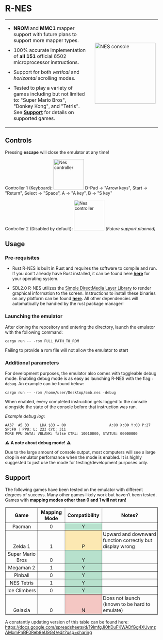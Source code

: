 

# R-NES 

<table style="border: none;">
  <tr>
    <td style="border: none; vertical-align: top;">
      <ul style="padding-left: 20px;">
        <li style="margin-bottom: 12px;">
          <b>NROM</b> and <b>MMC1</b> mapper support with future plans to support more mapper types.
        </li>
        <li style="margin-bottom: 12px;">
          100% accurate implementation of <b>all 151</b> official 6502 microprocessor instructions.
        </li>
        <li style="margin-bottom: 12px;">
          Support for both <i>vertical</i> and <i>horizontal</i> scrolling modes.
        </li>
        <li style="margin-bottom: 12px;">
          Tested to play a variety of games including but not limited to: "Super Mario Bros", "Donkey Kong", and "Tetris". See <a href="#support"><b>Support</b></a> for details on supported games.
        </li>
      </ul>
    </td>
    <td style="border: none; padding-left: 20px;">
      <img src="https://upload.wikimedia.org/wikipedia/commons/thumb/b/b2/NES-Console-Set.png/1280px-NES-Console-Set.png" alt="NES console" width="200"/>
    </td>
  </tr>
</table>



## Controls
Pressing **escape** will close the emulator at any time!

Controller 1 (Keyboard):
<img src="https://upload.wikimedia.org/wikipedia/commons/3/30/Nes_controller.svg" alt="Nes controller" width="100"/> D-Pad -> "Arrow keys", Start -> "Return", Select -> "Space", A -> "A key", B -> "S key"

Controller 2 (Disabled by default):
<img src="https://upload.wikimedia.org/wikipedia/commons/3/30/Nes_controller.svg" alt="Nes controller" width="100"/> *(Future support planned)*

## Usage

### Pre-requisites

- Rust
R-NES is built in Rust and requires the software to compile and run. If you don't already have Rust installed, it can be found here [**here**](https://www.rust-lang.org/tools/install) for your operating system.

- SDL2.0
R-NES utilizes the [Simple DirectMedia Layer Library](https://www.libsdl.org/) to render graphical information to the screen. Instructions to install these binaries on any platform can be found [**here**](https://github.com/Rust-SDL2/rust-sdl2?tab=readme-ov-file#sdl20-development-libraries). All other dependencies will automatically be handled by the rust package manager!


### Launching the emulator

After cloning the repository and entering the directory, launch the emulator with the following command:

`cargo run -- -rom FULL_PATH_TO_ROM`

Failing to provide a rom file will not allow the emulator to start

### Additional parameters

For development purposes, the emulator also comes with toggleable debug mode. Enabling debug mode is as easy as launching R-NES with the flag `-debug`. An example can be found below:

`cargo run -- -rom /home/user/Desktop/smb.nes -debug`

When enabled, every completed instruction gets logged to the console alongside the state of the console before that instruction was run. 

*Example debug log*:
```
AA37  A5 33     LDA $33 = 00                    A:00 X:00 Y:00 P:27 SP:F9 | PPU: L: 223 CYC: 311
MORE PPU DATA: VBLANK: false CTRL: 10010000, STATUS: 00000000
```



⚠️ **A note about debug mode!** ⚠️

Due to the large amount of console output, most computers will see a large drop in emulator performance when the mode is enabled. It is highly suggested to just use the mode for testing/development purposes only.
## Support

The following games have been tested on the emulator with different degrees of success. Many other games likely work but haven't been tested. Games with **mapping modes other than 0 and 1 will not run!**

<table cellspacing="0" cellpadding="0" dir="ltr" border="1" style="" data-sheets-root="1" data-sheets-baot="1">
  <thead>
    <tr style="height:21px;">
      <th>Game</th>
      <th>Mapping Mode</th>
      <th>Compatibility</th>
      <th>Notes?</th>
    </tr>
  </thead><colgroup><col width="169"><col width="100"><col width="100"><col width="437"></colgroup>
  <tbody>
    <tr style="height:21px;">
      <td style="overflow:hidden;padding:2px 3px 2px 3px;vertical-align:bottom;text-align:center;">Pacman</td>
      <td style="overflow:hidden;padding:2px 3px 2px 3px;vertical-align:bottom;text-align:center;">0</td>
      <td style="overflow:hidden;padding:2px 3px 2px 3px;vertical-align:bottom;background-color:#b7e1cd;text-align:center;">Y</td>
      <td style="overflow:hidden;padding:2px 3px 2px 3px;vertical-align:bottom;"></td>
    </tr>
    <tr style="height:21px;">
      <td style="overflow:hidden;padding:2px 3px 2px 3px;vertical-align:bottom;text-align:center;">Zelda 1</td>
      <td style="overflow:hidden;padding:2px 3px 2px 3px;vertical-align:bottom;text-align:center;">1</td>
      <td style="overflow:hidden;padding:2px 3px 2px 3px;vertical-align:bottom;background-color:#fce8b2;text-align:center;">P</td>
      <td style="overflow:hidden;padding:2px 3px 2px 3px;vertical-align:bottom;">Upward and downward function correctly but display wrong</td>
    </tr>
    <tr style="height:21px;">
      <td style="overflow:hidden;padding:2px 3px 2px 3px;vertical-align:bottom;text-align:center;">Super Mario Bros</td>
      <td style="overflow:hidden;padding:2px 3px 2px 3px;vertical-align:bottom;text-align:center;">0</td>
      <td style="overflow:hidden;padding:2px 3px 2px 3px;vertical-align:bottom;background-color:#b7e1cd;text-align:center;">Y</td>
      <td style="overflow:hidden;padding:2px 3px 2px 3px;vertical-align:bottom;"></td>
    </tr>
    <tr style="height:21px;">
      <td style="overflow:hidden;padding:2px 3px 2px 3px;vertical-align:bottom;text-align:center;">Megaman 2</td>
      <td style="overflow:hidden;padding:2px 3px 2px 3px;vertical-align:bottom;text-align:center;">1</td>
      <td style="overflow:hidden;padding:2px 3px 2px 3px;vertical-align:bottom;background-color:#b7e1cd;text-align:center;">Y</td>
      <td style="overflow:hidden;padding:2px 3px 2px 3px;vertical-align:bottom;"></td>
    </tr>
    <tr style="height:21px;">
      <td style="overflow:hidden;padding:2px 3px 2px 3px;vertical-align:bottom;text-align:center;">Pinball</td>
      <td style="overflow:hidden;padding:2px 3px 2px 3px;vertical-align:bottom;text-align:center;">0</td>
      <td style="overflow:hidden;padding:2px 3px 2px 3px;vertical-align:bottom;background-color:#b7e1cd;text-align:center;">Y</td>
      <td style="overflow:hidden;padding:2px 3px 2px 3px;vertical-align:bottom;"></td>
    </tr>
    <tr style="height:21px;">
      <td style="overflow:hidden;padding:2px 3px 2px 3px;vertical-align:bottom;text-align:center;">NES Tetris</td>
      <td style="overflow:hidden;padding:2px 3px 2px 3px;vertical-align:bottom;text-align:center;">1</td>
      <td style="overflow:hidden;padding:2px 3px 2px 3px;vertical-align:bottom;background-color:#b7e1cd;text-align:center;">Y</td>
      <td style="overflow:hidden;padding:2px 3px 2px 3px;vertical-align:bottom;"></td>
    </tr>
    <tr style="height:21px;">
      <td style="overflow:hidden;padding:2px 3px 2px 3px;vertical-align:bottom;text-align:center;">Ice Climbers</td>
      <td style="overflow:hidden;padding:2px 3px 2px 3px;vertical-align:bottom;text-align:center;">0</td>
      <td style="overflow:hidden;padding:2px 3px 2px 3px;vertical-align:bottom;background-color:#b7e1cd;text-align:center;">Y</td>
      <td style="overflow:hidden;padding:2px 3px 2px 3px;vertical-align:bottom;"></td>
    </tr>
    <tr style="height:21px;">
      <td style="overflow:hidden;padding:2px 3px 2px 3px;vertical-align:bottom;text-align:center;">Galaxia</td>
      <td style="overflow:hidden;padding:2px 3px 2px 3px;vertical-align:bottom;text-align:center;">0</td>
      <td style="overflow:hidden;padding:2px 3px 2px 3px;vertical-align:bottom;background-color:#f4c7c3;text-align:center;">N</td>
      <td style="overflow:hidden;padding:2px 3px 2px 3px;vertical-align:bottom;">Does not launch (known to be hard to emulate)</td>
    </tr>
  </tbody>
</table>

A constantly updating version of this table can be found here:
https://docs.google.com/spreadsheets/d/19lmfgJi0hDuFKWADfGg4XUymzAMxmPnBF0Reb8eU9G4/edit?usp=sharing

